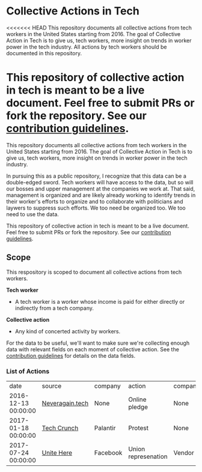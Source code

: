 # Collective Actions in Tech

<<<<<<< HEAD
This repository documents all collective actions from tech workers in the United States starting from 2016. The goal of Collective Action in Tech is to give us, tech workers, more insight on trends in worker power in the tech industry. All actions by tech workers should be documented in this repository. 

This repository of collective action in tech is meant to be a live document. Feel free to submit PRs or fork the repository. See our [contribution guidelines](.CONTRIBUTING.md).
=======
This repository documents all collective actions from tech workers in the United States starting from 2016. The goal of Collective Action in Tech is to give us, tech workers, more insight on trends in worker power in the tech industry. 

In pursuing this as a public repository, I recognize that this data can be a double-edged sword. Tech workers will have access to the data, but so will our bosses and upper management at the companies we work at. That said, management is organized and are likely already working to identify trends in their worker's efforts to organize and to collaborate with politicians and laywers to suppress such efforts. We too need be organized too. We too need to use the data.

This repository of collective action in tech is meant to be a live document. Feel free to submit PRs or fork the repository. See our [contribution guidelines](.CONTRIBUTING.md).

## Scope

This respository is scoped to document all collective actions from tech workers. 

__Tech worker__
  - A tech worker is a worker whose income is paid for either directly or indirectly from a tech company.
  
__Collective action__
  - Any kind of concerted activity by workers.
  
For the data to be useful, we'll want to make sure we're collecting enough data with relevant fields on each moment of collective action. See the [contribution guidelines](.CONTRIBUTING.md) for details on the data fields.

### List of Actions
<table id="collective-actions-in-tech">
 <tr id="header">
  <td>
   date
  </td>
  <td>
   source
  </td>
  <td>
   company
  </td>
  <td>
   action
  </td>
  <td>
   company
  </td>
  <td>
   union_affiliation
  </td>
  <td>
   worker_count
  </td>
  <td>
   struggle_type
  </td>
  <td>
   source
  </td>
  <td>
   struggle_type
  </td>
 </tr>
 <tr>
  <td data-column="date">
   2016-12-13 00:00:00
  </td>
  <td data-column="source">
   <a href="https://neveragain.tech/">
    Neveragain.tech
   </a>
  </td>
  <td data-column="company">
   None
  </td>
  <td data-column="action">
   Online pledge
  </td>
  <td data-column="employment_type">
   None
  </td>
  <td data-column="union_affiliation">
   None
  </td>
  <td data-column="worker_count">
   2843
  </td>
  <td data-column="struggle_type">
   Ethics
  </td>
 </tr>
 <tr>
  <td data-column="date">
   2017-01-18 00:00:00
  </td>
  <td data-column="source">
   <a href="https://techcrunch.com/2017/01/18/tech-employees-protest-in-front-of-palantir-hq-over-fears-it-will-build-trumps-muslim-registry/">
    Tech Crunch
   </a>
  </td>
  <td data-column="company">
   Palantir
  </td>
  <td data-column="action">
   Protest
  </td>
  <td data-column="employment_type">
   None
  </td>
  <td data-column="union_affiliation">
   None
  </td>
  <td data-column="worker_count">
   50
  </td>
  <td data-column="struggle_type">
   Ethics
  </td>
 </tr>
 <tr>
  <td data-column="date">
   2017-07-24 00:00:00
  </td>
  <td data-column="source">
   <a href="http://unitehere.org/press-releases/cafeteria-workers-at-facebook-unionize-continuing-movement-for-a-more-inclusive-silicon-valley/">
    Unite Here
   </a>
  </td>
  <td data-column="company">
   Facebook
  </td>
  <td data-column="action">
   Union represenation
  </td>
  <td data-column="employment_type">
   Vendor
  </td>
  <td data-column="union_affiliation">
   Unite Here Local 19
  </td>
  <td data-column="worker_count">
   500
  </td>
  <td data-column="struggle_type">
   Wages, Health benefits
  </td>
 </tr>
</table>
